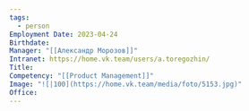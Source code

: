 ```yaml
---
tags:
  - person
Employment Date: 2023-04-24
Birthdate: 
Manager: "[[Александр Морозов]]"
Intranet: https://home.vk.team/users/a.toregozhin/
Title: 
Competency: "[[Product Management]]"
Image: "![|100](https://home.vk.team/media/foto/5153.jpg)"
Office:
---
```


